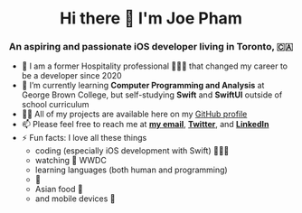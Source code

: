 <!--
**rungxanh2901/rungxanh2901** is a ✨ _special_ ✨ repository because its `README.md` (this file) appears on your GitHub profile.
 -->
 
<h1 align="center">Hi there 👋 I'm Joe Pham</h1>
<h3 align="center">An aspiring and passionate iOS developer living in Toronto, 🇨🇦</h3>


- 👔 I am a former Hospitality professional 👨🏻‍💼 that changed my career to be a developer since 2020
- 🌱 I’m currently learning **Computer Programming and Analysis** at George Brown College, but self-studying **Swift** and **SwiftUI** outside of school curriculum
- 👨‍💻 All of my projects are available here on my [GitHub profile](github.com/rungxanh2901)
- 📫 Please feel free to reach me at [**my email**](mailto:ptlam.vn95@gmail.com), [**Twitter**](https://twitter.com/rungxanh2901), and [**LinkedIn**](https://www.linkedin.com/in/ptlam95/)
- ⚡ Fun facts: I love all these things
   - coding (especially iOS development with Swift) 👨🏻‍💻
   - watching  WWDC
   - learning languages (both human and programming)
   - 🐶
   - Asian food 🍱
   - and mobile devices 📱
